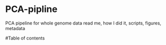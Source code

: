 # PCA-pipline
PCA pipeline for whole genome data
read me, how I did it, scripts, figures, metadata


#Table of contents



